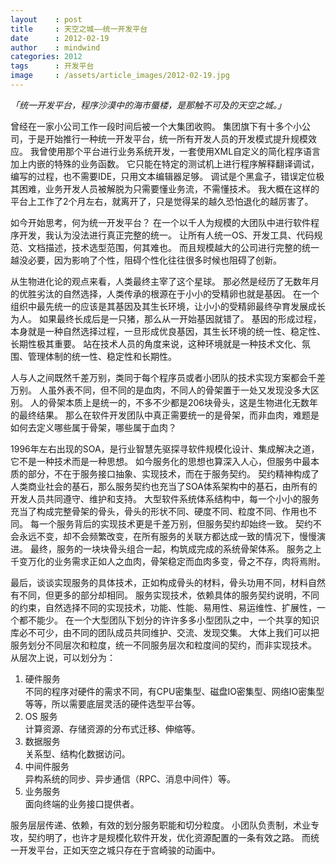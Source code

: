 ```yaml
---
layout    : post
title     : 天空之城——统一开发平台
date      : 2012-02-19
author    : mindwind
categories: 2012
tags      : 开发平台
image     : /assets/article_images/2012-02-19.jpg
---
```



_「统一开发平台，程序沙漠中的海市蜃楼，是那触不可及的天空之城。」_


曾经在一家小公司工作一段时间后被一个大集团收购。
集团旗下有十多个小公司，于是开始推行一种统一开发平台，统一所有开发人员的开发模式提升规模效应。
我曾使用那个平台进行业务系统开发，一套使用XML自定义的简化程序语言加上内嵌的特殊的业务函数。
它只能在特定的测试机上进行程序解释翻译调试，编写的过程，也不需要IDE，只用文本编辑器足够。
调试是个黑盒子，错误定位极其困难，业务开发人员被解脱为只需要懂业务流，不需懂技术。
我大概在这样的平台上工作了2个月左右，就离开了，只是觉得呆的越久恐怕退化的越厉害了。

如今开始思考，何为统一开发平台？
在一个以千人为规模的大团队中进行软件程序开发，我认为没法进行真正完整的统一。
让所有人统一OS、开发工具、代码规范、文档描述，技术选型范围，何其难也。
而且规模越大的公司进行完整的统一越没必要，因为影响了个性，阻碍个性化往往很多时候也阻碍了创新。

从生物进化论的观点来看，人类最终主宰了这个星球。
那必然是经历了无数年月的优胜劣汰的自然选择，人类传承的根源在于小小的受精卵也就是基因。
在一个组织中最先统一的应该是其基因及其生长环境，让小小的受精卵最终孕育发展成长为人。
如果最终长成后是一只猪，那么从一开始基因就错了。
基因的形成过程，本身就是一种自然选择过程，一旦形成优良基因，其生长环境的统一性、稳定性、长期性极其重要。
站在技术人员的角度来说，这种环境就是一种技术文化、氛围、管理体制的统一性、稳定性和长期性。

人与人之间既然千差万别，类同于每个程序员或者小团队的技术实现方案都会千差万别。
人虽外表不同，但不同的是血肉，不同人的骨架置于一处又发现没多大区别。
人的骨架本质上是统一的，不多不少都是206块骨头，这是生物进化无数年的最终结果。
那么在软件开发团队中真正需要统一的是骨架，而非血肉，难题是如何去定义哪些属于骨架，哪些属于血肉？

1996年左右出现的SOA，是行业智慧先驱探寻软件规模化设计、集成解决之道，它不是一种技术而是一种思想。
如今服务化的思想也算深入人心，但服务中最本质的部分，不在于服务接口抽象、实现技术，而在于服务契约。
契约精神构成了人类商业社会的基石，那么服务契约也充当了SOA体系架构中的基石，由所有的开发人员共同遵守、维护和支持。
大型软件系统体系结构中，每一个小小的服务充当了构成完整骨架的骨头，骨头的形状不同、硬度不同、粒度不同、作用也不同。
每一个服务背后的实现技术更是千差万别，但服务契约却始终一致。
契约不会永远不变，却不会频繁改变，在所有服务的关联方都达成一致的情况下，慢慢演进。
最终，服务的一块块骨头组合一起，构筑成完成的系统骨架体系。
服务之上千变万化的业务需求正如人之血肉，骨架稳定而血肉多变，骨之不存，肉将焉附。

最后，谈谈实现服务的具体技术，正如构成骨头的材料，骨头功用不同，材料自然有不同，但更多的部分却相同。
服务实现技术，依赖具体的服务契约说明，不同的约束，自然选择不同的实现技术，功能、性能、易用性、易运维性、扩展性，一个都不能少。
在一个大型团队下划分的许许多多小型团队之中，一个共享的知识库必不可少，由不同的团队成员共同维护、交流、发现交集。
大体上我们可以把服务划分不同层次和粒度，统一不同服务层次和粒度间的契约，而非实现技术。
从层次上说，可以划分为：

  1. 硬件服务  
     不同的程序对硬件的需求不同，有CPU密集型、磁盘IO密集型、网络IO密集型等等，所以需要底层灵活的硬件选型平台等。
  2. OS 服务  
     计算资源、存储资源的分布式迁移、伸缩等。
  3. 数据服务  
     关系型、结构化数据访问。
  4. 中间件服务  
     异构系统的同步、异步通信（RPC、消息中间件）等。
  5. 业务服务  
     面向终端的业务接口提供者。

服务层层传递、依赖，有效的划分服务职能和切分粒度。
小团队负责制，术业专攻，契约明了，也许才是规模化软件开发，优化资源配置的一条有效之路。
而统一开发平台，正如天空之城只存在于宫崎骏的动画中。
